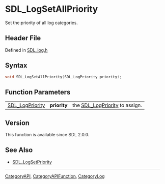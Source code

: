 # SDL_LogSetAllPriority

Set the priority of all log categories.

## Header File

Defined in [SDL_log.h](https://github.com/libsdl-org/SDL/blob/SDL2/include/SDL_log.h)

## Syntax

```c
void SDL_LogSetAllPriority(SDL_LogPriority priority);
```

## Function Parameters

|                                    |              |                                                   |
| ---------------------------------- | ------------ | ------------------------------------------------- |
| [SDL_LogPriority](SDL_LogPriority) | **priority** | the [SDL_LogPriority](SDL_LogPriority) to assign. |

## Version

This function is available since SDL 2.0.0.

## See Also

- [SDL_LogSetPriority](SDL_LogSetPriority)






----
[CategoryAPI](CategoryAPI), [CategoryAPIFunction](CategoryAPIFunction), [CategoryLog](CategoryLog)

